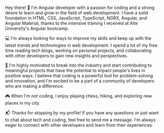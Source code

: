 

Hey there! 👋
I'm  Angular developer with a passion for coding and a strong desire to learn and grow in the field of web development. I have a solid foundation in HTML, CSS, JavaScript, TypeScript, NGRX, Angular, and Angular Material, thanks to the intensive training I received at Alte University's Angular bootcamp.

💻 I'm always looking for ways to improve my skills and keep up with the latest trends and technologies in web development. I spend a lot of my free time reading tech blogs, working on personal projects, and collaborating with other developers to gain new insights and perspectives.

🚀 I'm highly motivated to break into the industry and start contributing to meaningful projects that have the potential to impact people's lives in positive ways. I believe that coding is a powerful tool for problem-solving and innovation, and I'm excited to be a part of a community of developers who are making a difference.

🎮 When I'm not coding, I enjoy playing chess, hiking, and exploring new places in my city.

📬 Thanks for stopping by my profile! If you have any questions or just want to chat about tech and coding, feel free to send me a message. I'm always eager to connect with other developers and learn from their experiences.
